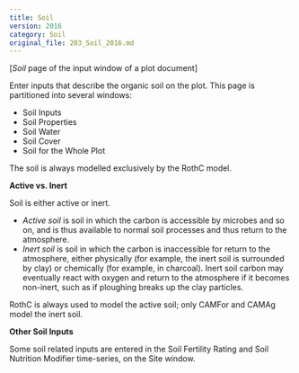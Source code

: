 ```yaml
---
title: Soil
version: 2016
category: Soil
original_file: 203_Soil_2016.md
---
```


[*Soil* page of the input window of a plot document]

Enter inputs that describe the organic soil on the plot. This page is
partitioned into several windows:

- Soil Inputs
- Soil Properties
- Soil Water
- Soil Cover
- Soil for the Whole Plot

The soil is always modelled exclusively by the RothC
model.

**Active vs. Inert**

Soil is either active or inert.

- *Active soil* is soil in which the carbon is accessible by microbes
  and so on, and is thus available to normal soil processes and thus
  return to the atmosphere.
- *Inert soil* is soil in which the carbon is inaccessible for return to
  the atmosphere, either physically (for example, the inert soil is
  surrounded by clay) or chemically (for example, in charcoal). Inert
  soil carbon may eventually react with oxygen and return to the
  atmosphere if it becomes non-inert, such as if ploughing breaks up the
  clay particles.

RothC is always used to model the active soil; only
CAMFor and CAMAg model the inert soil.

**Other Soil Inputs**

Some soil related inputs are entered in the Soil Fertility
Rating and Soil Nutrition
Modifier time-series, on the
Site window.